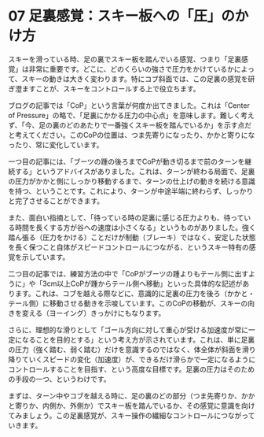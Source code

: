 # 07 足裏感覚：スキー板への「圧」のかけ方

スキーを滑っている時、足の裏でスキー板を踏んでいる感覚、つまり「足裏感覚」は非常に重要です。どこに、どのくらいの強さで圧力をかけているかによって、スキーの動きは大きく変わります。特にコブ斜面では、この足裏の感覚を研ぎ澄ますことが、スキーをコントロールする上で役立ちます。

ブログの記事では「CoP」という言葉が何度か出てきました。これは「Center of Pressure」の略で、「足裏にかかる圧力の中心点」を意味します。難しく考えず、「今、足の裏のどのあたりで一番強くスキー板を踏んでいるか」を示す点だと考えてください。このCoPの位置は、つま先寄りになったり、かかと寄りになったり、常に変化しています。

一つ目の記事には、「ブーツの踵の後ろまでCoPが動き切るまで前のターンを継続する」というアドバイスがありました。これは、ターンが終わる局面で、足裏の圧力がかかと側にしっかり移動するまで、ターンの仕上げの動きを続ける意識を持つ、ということです。これにより、ターンが中途半端に終わらず、しっかりと完了させることができます。

また、面白い指摘として、「待っている時の足裏に感じる圧力よりも、待っている時間を長くする方が谷への速度は小さくなる」というものがありました。強く踏ん張る（圧力をかける）ことだけが制動（ブレーキ）ではなく、安定した状態を長く保つこと自体がスピードコントロールにつながる、というスキー特有の感覚を示しています。

二つ目の記事では、練習方法の中で「CoPがブーツの踵よりもテール側に出すように」や「3cm以上CoPが踵からテール側へ移動」といった具体的な記述があります。これは、コブを越える際などに、意識的に足裏の圧力を後ろ（かかと・テール側）に移動させる動きを示唆しています。このCoPの移動が、スキーの向きを変える（ヨーイング）きっかけにもなります。

さらに、理想的な滑りとして「ゴール方向に対して重心が受ける加速度が常に一定になることを目的とする」という考え方が示されています。これは、単に足裏の圧力（強く踏む、弱く踏む）だけを意識するのではなく、体全体が斜面を滑り降りていくスピードの変化（加速度）が、できるだけ滑らかで一定になるようにコントロールすることを目指す、という高度な目標です。足裏の圧力はそのための手段の一つ、というわけです。

まずは、ターン中やコブを越える時に、足の裏のどの部分（つま先寄りか、かかと寄りか、内側か、外側か）でスキー板を踏んでいるか、その感覚に意識を向けてみましょう。この足裏感覚が、スキー操作の繊細なコントロールにつながっていきます。
